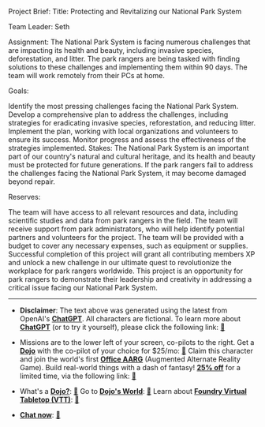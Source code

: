 Project Brief:
Title: Protecting and Revitalizing our National Park System

Team Leader: Seth

Assignment: The National Park System is facing numerous challenges that are impacting its health and beauty, including invasive species, deforestation, and litter. The park rangers are being tasked with finding solutions to these challenges and implementing them within 90 days. The team will work remotely from their PCs at home.

Goals:

Identify the most pressing challenges facing the National Park System.
Develop a comprehensive plan to address the challenges, including strategies for eradicating invasive species, reforestation, and reducing litter.
Implement the plan, working with local organizations and volunteers to ensure its success.
Monitor progress and assess the effectiveness of the strategies implemented.
Stakes:
The National Park System is an important part of our country's natural and cultural heritage, and its health and beauty must be protected for future generations. If the park rangers fail to address the challenges facing the National Park System, it may become damaged beyond repair.

Reserves:

The team will have access to all relevant resources and data, including scientific studies and data from park rangers in the field.
The team will receive support from park administrators, who will help identify potential partners and volunteers for the project.
The team will be provided with a budget to cover any necessary expenses, such as equipment or supplies.
Successful completion of this project will grant all contributing members XP and unlock a new challenge in our ultimate quest to revolutionize the workplace for park rangers worldwide. This project is an opportunity for park rangers to demonstrate their leadership and creativity in addressing a critical issue facing our National Park System.
 

---
* **Disclaimer**: The text above was generated using the latest from OpenAI's [**ChatGPT**](https://openai.com/blog/chatgpt/).  All characters are fictional.  To learn more about [**ChatGPT**](https://openai.com/blog/chatgpt/) (or to try it yourself), please click the following link: [:closed_book:](https://openai.com/blog/chatgpt/)

* Missions are to the lower left of your screen, co-pilots to the right. Get a [**Dojo**](https://workmates.live/marketplace) with the co-pilot of your choice for $25/mo: [:green_book:](https://workmates.live/marketplace) Claim this character and join the world's first [**Office AARG**](https://dojos.world) (Augmented Alternate Reality Game). Build real-world things with a dash of fantasy! [**25% off**](https://blog.workmates.live/deal-on-a-dojo) for a limited time, via the following link: [:green_book:](https://blog.workmates.live/deal-on-a-dojo) 

* What's a [**Dojo?**](https://workdojos.com): [:blue_book:](https://workdojos.com)  Go to [**Dojo's World**](https://dojos.world): [:blue_book:](https://dojos.world)  Learn about [**Foundry Virtual Tabletop (VTT)**](https://foundryvtt.com): [:closed_book:](https://foundryvtt.com/)

* [**Chat now**](https://chat.workmates.live/channel/support): [:ledger:](https://chat.workmates.live/channel/support)